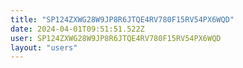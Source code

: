 ```yaml
---
title: "SP124ZXWG28W9JP8R6JTQE4RV780F15RV54PX6WQD"
date: 2024-04-01T09:51:51.522Z
user: SP124ZXWG28W9JP8R6JTQE4RV780F15RV54PX6WQD
layout: "users"
---
```

    
